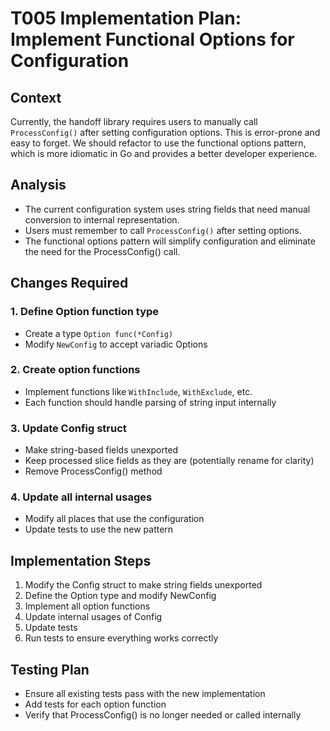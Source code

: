 # T005 Implementation Plan: Implement Functional Options for Configuration

## Context
Currently, the handoff library requires users to manually call `ProcessConfig()` after setting configuration options. This is error-prone and easy to forget. We should refactor to use the functional options pattern, which is more idiomatic in Go and provides a better developer experience.

## Analysis
- The current configuration system uses string fields that need manual conversion to internal representation.
- Users must remember to call `ProcessConfig()` after setting options.
- The functional options pattern will simplify configuration and eliminate the need for the ProcessConfig() call.

## Changes Required

### 1. Define Option function type
- Create a type `Option func(*Config)` 
- Modify `NewConfig` to accept variadic Options

### 2. Create option functions
- Implement functions like `WithInclude`, `WithExclude`, etc.
- Each function should handle parsing of string input internally

### 3. Update Config struct
- Make string-based fields unexported
- Keep processed slice fields as they are (potentially rename for clarity)
- Remove ProcessConfig() method

### 4. Update all internal usages
- Modify all places that use the configuration
- Update tests to use the new pattern

## Implementation Steps

1. Modify the Config struct to make string fields unexported
2. Define the Option type and modify NewConfig
3. Implement all option functions
4. Update internal usages of Config
5. Update tests
6. Run tests to ensure everything works correctly

## Testing Plan
- Ensure all existing tests pass with the new implementation
- Add tests for each option function
- Verify that ProcessConfig() is no longer needed or called internally
